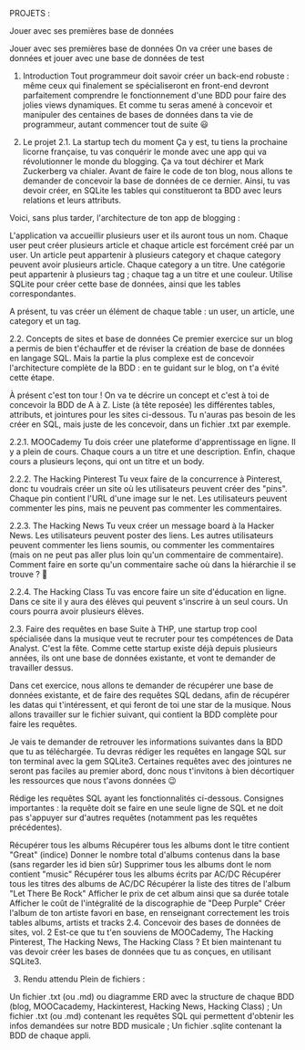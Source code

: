 PROJETS : 

Jouer avec ses premières base de données
  
Jouer avec ses premières base de données
On va créer une bases de données et jouer avec une base de données de test

1. Introduction
Tout programmeur doit savoir créer un back-end robuste : même ceux qui finalement se spécialiseront en front-end devront parfaitement comprendre le fonctionnement d'une BDD pour faire des jolies views dynamiques. Et comme tu seras amené à concevoir et manipuler des centaines de bases de données dans ta vie de programmeur, autant commencer tout de suite 😃

2. Le projet
2.1. La startup tech du moment
Ça y est, tu tiens la prochaine licorne française, tu vas conquérir le monde avec une app qui va révolutionner le monde du blogging. Ça va tout déchirer et Mark Zuckerberg va chialer. Avant de faire le code de ton blog, nous allons te demander de concevoir la base de données de ce dernier. Ainsi, tu vas devoir créer, en SQLite les tables qui constitueront ta BDD avec leurs relations et leurs attributs.

Voici, sans plus tarder, l'architecture de ton app de blogging :

L'application va accueillir plusieurs user et ils auront tous un nom.
Chaque user peut créer plusieurs article et chaque article est forcément créé par un user.
Un article peut appartenir à plusieurs category et chaque category peuvent avoir plusieurs article. Chaque category a un titre.
Une catégorie peut appartenir à plusieurs tag ; chaque tag a un titre et une couleur.
Utilise SQLite pour créer cette base de données, ainsi que les tables correspondantes.

A présent, tu vas créer un élément de chaque table : un user, un article, une category et un tag.

2.2. Concepts de sites et base de données
Ce premier exercice sur un blog a permis de bien t'échauffer et de réviser la création de base de données en langage SQL. Mais la partie la plus complexe est de concevoir l'architecture complète de la BDD : en te guidant sur le blog, on t'a évité cette étape.

À présent c'est ton tour ! On va te décrire un concept et c'est à toi de concevoir la BDD de A à Z. Liste (à tête reposée) les différentes tables, attributs, et jointures pour les sites ci-dessous. Tu n'auras pas besoin de les créer en SQL, mais juste de les concevoir, dans un fichier .txt par exemple.

2.2.1. MOOCademy
Tu dois créer une plateforme d'apprentissage en ligne. Il y a plein de cours. Chaque cours a un titre et une description. Enfin, chaque cours a plusieurs leçons, qui ont un titre et un body.

2.2.2. The Hacking Pinterest
Tu veux faire de la concurrence à Pinterest, donc tu voudrais créer un site où les utilisateurs peuvent créer des "pins". Chaque pin contient l'URL d'une image sur le net. Les utilisateurs peuvent commenter les pins, mais ne peuvent pas commenter les commentaires.

2.2.3. The Hacking News
Tu veux créer un message board à la Hacker News. Les utilisateurs peuvent poster des liens. Les autres utilisateurs peuvent commenter les liens soumis, ou commenter les commentaires (mais on ne peut pas aller plus loin qu'un commentaire de commentaire). Comment faire en sorte qu'un commentaire sache où dans la hiérarchie il se trouve ? 🤔

2.2.4. The Hacking Class
Tu vas encore faire un site d'éducation en ligne. Dans ce site il y aura des élèves qui peuvent s'inscrire à un seul cours. Un cours pourra avoir plusieurs élèves.

2.3. Faire des requêtes en base
Suite à THP, une startup trop cool spécialisée dans la musique veut te recruter pour tes compétences de Data Analyst. C'est la fête. Comme cette startup existe déjà depuis plusieurs années, ils ont une base de données existante, et vont te demander de travailler dessus.

Dans cet exercice, nous allons te demander de récupérer une base de données existante, et de faire des requêtes SQL dedans, afin de récupérer les datas qui t'intéressent, et qui feront de toi une star de la musique. Nous allons travailler sur le fichier suivant, qui contient la BDD complète pour faire les requêtes.

Je vais te demander de retrouver les informations suivantes dans la BDD que tu as téléchargée. Tu devras rédiger les requêtes en langage SQL sur ton terminal avec la gem SQLite3. Certaines requêtes avec des jointures ne seront pas faciles au premier abord, donc nous t'invitons à bien décortiquer les ressources que nous t'avons données 😉

Rédige les requêtes SQL ayant les fonctionnalités ci-dessous. Consignes importantes : la requête doit se faire en une seule ligne de SQL et ne doit pas s'appuyer sur d'autres requêtes (notamment pas les requêtes précédentes).

Récupérer tous les albums
Récupérer tous les albums dont le titre contient "Great" (indice)
Donner le nombre total d'albums contenus dans la base (sans regarder les id bien sûr)
Supprimer tous les albums dont le nom contient "music"
Récupérer tous les albums écrits par AC/DC
Récupérer tous les titres des albums de AC/DC
Récupérer la liste des titres de l'album "Let There Be Rock"
Afficher le prix de cet album ainsi que sa durée totale
Afficher le coût de l'intégralité de la discographie de "Deep Purple"
Créer l'album de ton artiste favori en base, en renseignant correctement les trois tables albums, artists et tracks
2.4. Concevoir des bases de données de sites, vol. 2
Est-ce que tu t'en souviens de MOOCademy, The Hacking Pinterest, The Hacking News, The Hacking Class ? Et bien maintenant tu vas devoir créer les bases de données que tu as conçues, en utilisant SQLite3.

3. Rendu attendu
Plein de fichiers :

Un fichier .txt (ou .md) ou diagramme ERD avec la structure de chaque BDD (blog, MOOCacademy, Hackinterest, Hacking News, Hacking Class) ;
Un fichier .txt (ou .md) contenant les requêtes SQL qui permettent d'obtenir les infos demandées sur notre BDD musicale ;
Un fichier .sqlite contenant la BDD de chaque appli.
